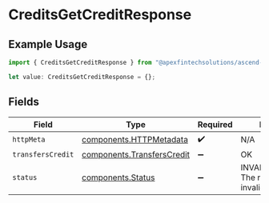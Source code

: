 # CreditsGetCreditResponse

## Example Usage

```typescript
import { CreditsGetCreditResponse } from "@apexfintechsolutions/ascend-sdk/models/operations";

let value: CreditsGetCreditResponse = {};
```

## Fields

| Field                                                                    | Type                                                                     | Required                                                                 | Description                                                              |
| ------------------------------------------------------------------------ | ------------------------------------------------------------------------ | ------------------------------------------------------------------------ | ------------------------------------------------------------------------ |
| `httpMeta`                                                               | [components.HTTPMetadata](../../models/components/httpmetadata.md)       | :heavy_check_mark:                                                       | N/A                                                                      |
| `transfersCredit`                                                        | [components.TransfersCredit](../../models/components/transferscredit.md) | :heavy_minus_sign:                                                       | OK                                                                       |
| `status`                                                                 | [components.Status](../../models/components/status.md)                   | :heavy_minus_sign:                                                       | INVALID_ARGUMENT: The request has an invalid argument.                   |